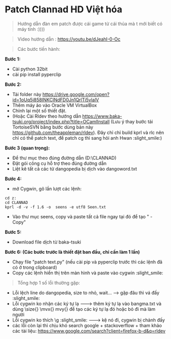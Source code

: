 # Patch Clannad HD Việt hóa
> Hướng dẫn đàn em patch được cái game từ cái thủa mà t mới biết có máy tính :))))

> Video hướng dẫn : https://youtu.be/dJeahI-0-Oc

> Các bước tiến hành:

**Bước 1:**
- Cài python 32bit
- cài pip install pyperclip

**Bước 2:**
- Tải folder này https://drive.google.com/open?id=1oUq5j858INKCINdFD0Jn1QrlTi5vlalV
- Thêm máy ảo vào Oracle VM VirtualBox
- Chỉnh lại một số thiết đặt.
- (Hoặc Cài Rldev theo hướng dẫn https://www.baka-tsuki.org/project/index.php?title=OCamlInstall (Lưu ý thay bước tải TortoiseSVN bằng bước dùng bản này https://github.com/theappleman/rldev). Đây chỉ chỉ build kprl và rlc nên chỉ có thể patch text, để patch cg thì sang hỏi anh Hwan :slight_smile:)

**Bước 3 (quan trọng):**
- Để thư mục theo đúng đường dẫn (D:\CLANNAD)
- Đặt gói công cụ hỗ trợ theo đúng đường dẫn
- Liệt kê tất cả các từ dangopedia bị dịch vào dangoword.txt

**Bước 4:** 
- mở Cygwin, gõ lần lượt các lệnh:
```cygwin
cd z:
cd CLANNAD
kprl -d -v -f 1.6 -o  seens -e utf8 Seen.txt
```
- Vào thư mục seens, copy và paste tất cả file ngay tại đó để tạo " - Copy"

**Bước 5:**
- Download file dịch từ baka-tsuki

**Bước 6: (Các bước trước là thiết đặt ban đầu, chỉ cần làm 1 lần)** 
- Chạy file "patch text.py" (nếu cài pip và pyperclip trước thì các lệnh đã có ở trong clipboard)
- Copy các lệnh hiển thị trên màn hình và paste vào cygwin :slight_smile:

> Tổng hợp 1 số lỗi thường gặp:

- Lỗi lệch line do dangopedia, size to nhỏ, wait... --> gặp đâu thì vá đấy :slight_smile:
- Lỗi cygwin ko nhận các ký tự lạ ---> thêm ký tự lạ vào bangma.txt và dùng \size{} \mvx{} mvy{} để tạo các ký tự lạ đó hoặc bỏ đi mà làm người
- Lỗi cygwin ko thích \g :slight_smile: ---> kệ nó đi, cygwin bị chảnh đấy
- các lỗi còn lại thì chịu khó search google + stackoverflow + tham khảo các tài liệu: https://www.google.com/search?client=firefox-b-d&q=rldev

